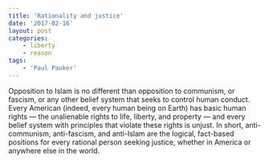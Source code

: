 ```yaml
---
title: 'Rationality and justice'
date: '2017-02-16'
layout: post
categories:
    - liberty
    - reason
tags:
    - 'Paul Pauker'
---
```


Opposition to Islam is no different than opposition to communism, or fascism, or any other belief system that seeks to control human conduct. Every American (indeed, every human being on Earth) has basic human rights — the unalienable rights to life, liberty, and property — and every belief system with principles that violate these rights is unjust. In short, anti-communism, anti-fascism, and anti-Islam are the logical, fact-based positions for every rational person seeking justice, whether in America or anywhere else in the world.